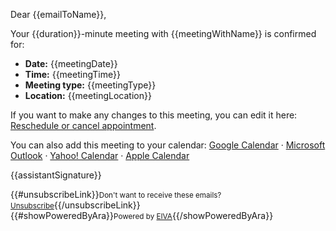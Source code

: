 Dear {{emailToName}},

Your {{duration}}-minute meeting with {{meetingWithName}} is confirmed for:

- **Date:** {{meetingDate}}
- **Time:** {{meetingTime}}
- **Meeting type:** {{meetingType}}
- **Location:** {{meetingLocation}}

If you want to make any changes to this meeting, you can edit it here: [Reschedule or cancel appointment]({{editLink}}).

You can also add this meeting to your calendar: [Google Calendar]({{googleLink}}) · [Microsoft Outlook]({{outlookLink}}) · [Yahoo! Calendar]({{yahooLink}}) · [Apple Calendar]({{icsLink}})

{{assistantSignature}}

{{#unsubscribeLink}}<small>Don't want to receive these emails? <a href="{{unsubscribeUrl}}">Unsubscribe</a></small>{{/unsubscribeLink}}  
{{#showPoweredByAra}}<small>Powered by <a href="{{frontendUrl}}">EIVA</a></small>{{/showPoweredByAra}}
